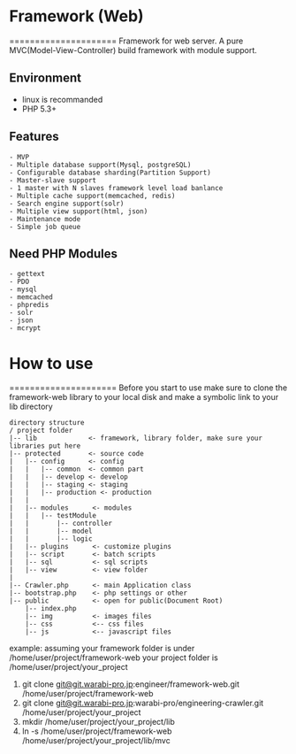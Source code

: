 # Framework (Web)
=====================
Framework for web server. A pure MVC(Model-View-Controller) build framework with
module support.

## Environment
- linux is recommanded
- PHP 5.3+

## Features
```
- MVP
- Multiple database support(Mysql, postgreSQL)
- Configurable database sharding(Partition Support)
- Master-slave support
- 1 master with N slaves framework level load banlance
- Multiple cache support(memcached, redis)
- Search engine support(solr)
- Multiple view support(html, json)
- Maintenance mode
- Simple job queue
```

## Need PHP Modules
```
- gettext
- PDO
- mysql
- memcached
- phpredis
- solr
- json
- mcrypt
```


# How to use
=====================
Before you start to use make sure to clone the framework-web library to your local
disk and make a symbolic link to your lib directory
```
directory structure
/ project folder
|-- lib             <- framework, library folder, make sure your libraries put here
|-- protected       <- source code
|   |-- config      <- config
|   |   |-- common  <- common part
|   |   |-- develop <- develop
|   |   |-- staging <- staging
|   |   |-- production <- production
|   |
|   |-- modules      <- modules
|   |   |-- testModule
|   |       |-- controller
|   |       |-- model
|   |       |-- logic
|   |-- plugins      <- customize plugins
|   |-- script       <- batch scripts
|   |-- sql          <- sql scripts
|   |-- view         <- view folder
|
|-- Crawler.php      <- main Application class
|-- bootstrap.php    <- php settings or other
|-- public           <- open for public(Document Root)
    |-- index.php
    |-- img          <- images files
    |-- css          <-- css files
    |-- js           <-- javascript files
```

example:
  assuming your framework folder is under /home/user/project/framework-web
  your project folder is /home/user/project/your_project
  1. git clone git@git.warabi-pro.jp:engineer/framework-web.git /home/user/project/framework-web
  2. git clone git@git.warabi-pro.jp:warabi-pro/engineering-crawler.git /home/user/project/your_project
  3. mkdir /home/user/project/your_project/lib
  4. ln -s /home/user/project/framework-web /home/user/project/your_project/lib/mvc

